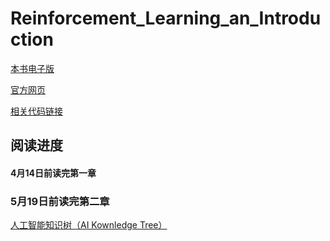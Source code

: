 # Reinforcement_Learning_an_Introduction

[本书电子版](https://pan.baidu.com/s/1qZr9r-YMxFS_uMkvkfy9cQ)

[官方网页](http://incompleteideas.net/book/the-book-2nd.html)

[相关代码链接](https://github.com/ShangtongZhang/reinforcement-learning-an-introduction)

## 阅读进度
#### 4月14日前读完第一章
### 5月19日前读完第二章

[人工智能知识树（AI Kownledge Tree）](https://github.com/SFFAI-AIKT/AIKT-MAIN)
